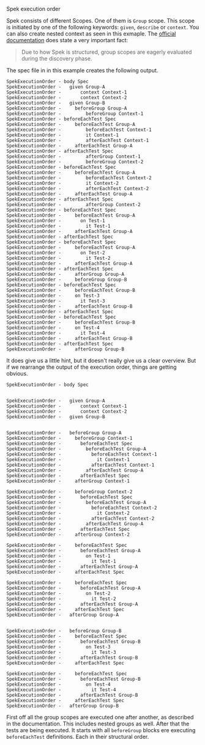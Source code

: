 Spek execution order

Spek consists of different Scopes. One of them is ```Group``` scope. This scope is initiated by one of the following keywords: ```given```, ```describe``` or ```context```. You can also create nested context as seen in this exmaple.
The [official documentation](http://spekframework.org/docs/latest/#_scopes) does state a very important fact:
> Due to how Spek is structured, group scopes are eagerly evaluated during the discovery phase.

The spec file in in this example creates the following output.

```
SpekExecutionOrder - body Spec
SpekExecutionOrder -   given Group-A
SpekExecutionOrder -       context Context-1
SpekExecutionOrder -       context Context-2
SpekExecutionOrder -   given Group-B
SpekExecutionOrder -     beforeGroup Group-A
SpekExecutionOrder -         beforeGroup Context-1
SpekExecutionOrder - beforeEachTest Spec
SpekExecutionOrder -     beforeEachTest Group-A
SpekExecutionOrder -         beforeEachTest Context-1
SpekExecutionOrder -         it Context-1
SpekExecutionOrder -         afterEachTest Context-1
SpekExecutionOrder -     afterEachTest Group-A
SpekExecutionOrder - afterEachTest Spec
SpekExecutionOrder -         afterGroup Context-1
SpekExecutionOrder -         beforeGroup Context-2
SpekExecutionOrder - beforeEachTest Spec
SpekExecutionOrder -     beforeEachTest Group-A
SpekExecutionOrder -         beforeEachTest Context-2
SpekExecutionOrder -         it Context-2
SpekExecutionOrder -         afterEachTest Context-2
SpekExecutionOrder -     afterEachTest Group-A
SpekExecutionOrder - afterEachTest Spec
SpekExecutionOrder -         afterGroup Context-2
SpekExecutionOrder - beforeEachTest Spec
SpekExecutionOrder -     beforeEachTest Group-A
SpekExecutionOrder -       on Test-1
SpekExecutionOrder -         it Test-1
SpekExecutionOrder -     afterEachTest Group-A
SpekExecutionOrder - afterEachTest Spec
SpekExecutionOrder - beforeEachTest Spec
SpekExecutionOrder -     beforeEachTest Group-A
SpekExecutionOrder -       on Test-2
SpekExecutionOrder -         it Test-2
SpekExecutionOrder -     afterEachTest Group-A
SpekExecutionOrder - afterEachTest Spec
SpekExecutionOrder -     afterGroup Group-A
SpekExecutionOrder -     beforeGroup Group-B
SpekExecutionOrder - beforeEachTest Spec
SpekExecutionOrder -     beforeEachTest Group-B
SpekExecutionOrder -     on Test-3
SpekExecutionOrder -       it Test-3
SpekExecutionOrder -     afterEachTest Group-B
SpekExecutionOrder - afterEachTest Spec
SpekExecutionOrder - beforeEachTest Spec
SpekExecutionOrder -     beforeEachTest Group-B
SpekExecutionOrder -     on Test-4
SpekExecutionOrder -       it Test-4
SpekExecutionOrder -     afterEachTest Group-B
SpekExecutionOrder - afterEachTest Spec
SpekExecutionOrder -     afterGroup Group-B
```

It does give us a little hint, but it doesn't really give us a clear overview. But if we rearrange the output of the execution order, things are getting obvious. 

```
SpekExecutionOrder - body Spec


SpekExecutionOrder -   given Group-A
SpekExecutionOrder -       context Context-1
SpekExecutionOrder -       context Context-2
SpekExecutionOrder -   given Group-B


SpekExecutionOrder -   beforeGroup Group-A
SpekExecutionOrder -     beforeGroup Context-1
SpekExecutionOrder -       beforeEachTest Spec
SpekExecutionOrder -         beforeEachTest Group-A
SpekExecutionOrder -           beforeEachTest Context-1
SpekExecutionOrder -             it Context-1
SpekExecutionOrder -           afterEachTest Context-1
SpekExecutionOrder -         afterEachTest Group-A
SpekExecutionOrder -       afterEachTest Spec
SpekExecutionOrder -     afterGroup Context-1

SpekExecutionOrder -     beforeGroup Context-2
SpekExecutionOrder -       beforeEachTest Spec
SpekExecutionOrder -         beforeEachTest Group-A
SpekExecutionOrder -           beforeEachTest Context-2
SpekExecutionOrder -             it Context-2
SpekExecutionOrder -           afterEachTest Context-2
SpekExecutionOrder -         afterEachTest Group-A
SpekExecutionOrder -       afterEachTest Spec
SpekExecutionOrder -     afterGroup Context-2

SpekExecutionOrder -     beforeEachTest Spec
SpekExecutionOrder -       beforeEachTest Group-A
SpekExecutionOrder -         on Test-1
SpekExecutionOrder -           it Test-1
SpekExecutionOrder -       afterEachTest Group-A
SpekExecutionOrder -     afterEachTest Spec

SpekExecutionOrder -     beforeEachTest Spec
SpekExecutionOrder -       beforeEachTest Group-A
SpekExecutionOrder -         on Test-2
SpekExecutionOrder -           it Test-2
SpekExecutionOrder -       afterEachTest Group-A
SpekExecutionOrder -     afterEachTest Spec
SpekExecutionOrder -   afterGroup Group-A


SpekExecutionOrder -   beforeGroup Group-B
SpekExecutionOrder -     beforeEachTest Spec
SpekExecutionOrder -       beforeEachTest Group-B
SpekExecutionOrder -         on Test-3
SpekExecutionOrder -           it Test-3
SpekExecutionOrder -       afterEachTest Group-B
SpekExecutionOrder -     afterEachTest Spec

SpekExecutionOrder -     beforeEachTest Spec
SpekExecutionOrder -       beforeEachTest Group-B
SpekExecutionOrder -         on Test-4
SpekExecutionOrder -           it Test-4
SpekExecutionOrder -       afterEachTest Group-B
SpekExecutionOrder -     afterEachTest Spec
SpekExecutionOrder -   afterGroup Group-B
```

First off all the group scopes are executed one after another, as described in the documentation. This includes nested groups as well.
After that the tests are being executed. It starts with all ```beforeGroup``` blocks ere executing ```beforeEachTest``` definitions. Each in their structural order.